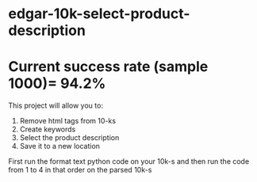 # edgar-10k-select-product-description

# Current success rate (sample 1000)=  94.2%

This project will allow you to:
  1) Remove html tags from 10-ks
  2) Create keywords
  3) Select the product description
  4) Save it to a new location

First run the format text python code on your 10k-s and then run the code from 1 to 4 in that order on the parsed 10k-s
